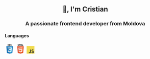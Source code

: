 <h2 align="center">👋, I'm Cristian</h2>
<h3 align="center">A passionate frontend developer from Moldova</h3>

<h4 align="left">Languages</h4>
<p align="left">
  
<img src="https://raw.githubusercontent.com/devicons/devicon/master/icons/css3/css3-original-wordmark.svg" alt="css3" width="30" height="30"/>
  
<img src="https://raw.githubusercontent.com/devicons/devicon/master/icons/html5/html5-original-wordmark.svg" alt="html5" width="30" height="30"/>

<img src="https://raw.githubusercontent.com/devicons/devicon/master/icons/javascript/javascript-original.svg" alt="javascript" width="25" height="25"/>




